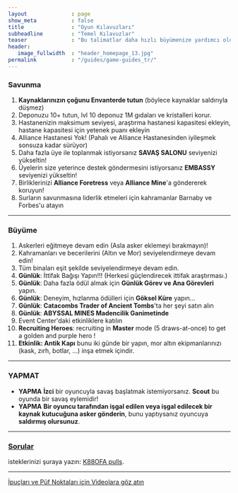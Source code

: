 ```yaml
---
layout              : page
show_meta           : false
title               : "Oyun Kılavuzları"
subheadline         : "Temel Kılavuzlar"
teaser              : "Bu talimatlar daha hızlı büyümenize yardımcı olur!"
header:
   image_fullwidth  : "header_homepage_13.jpg"
permalink           : "/guides/game-guides_tr/"
---
```

### Savunma
1. **Kaynaklarınızın çoğunu Envanterde tutun** (böylece kaynaklar saldırıyla düşmez)
2. Deponuzu 10+ tutun, lvl 10 deponuz 1M gıdaları ve kristalleri korur.
3. Hastanenizin maksimum seviyesi, araştırma hastanesi kapasitesi ekleyin, hastane kapasitesi için yetenek puanı ekleyin
4. Alliance Hastanesi Yok! (Pahalı ve Alliance Hastanesinden iyileşmek sonsuza kadar sürüyor)
5. Daha fazla üye ile toplanmak istiyorsanız **SAVAŞ SALONU** seviyenizi yükseltin!
6. Üyelerin size yeterince destek göndermesini istiyorsanız **EMBASSY** seviyenizi yükseltin!
7. Birliklerinizi **Alliance Foretress** veya **Alliance Mine**'a göndererek koruyun!
8. Surların savunmasına liderlik etmeleri için kahramanlar Barnaby ve Forbes'u atayın

---
### Büyüme
1. Askerleri eğitmeye devam edin (Asla asker eklemeyi bırakmayın)!
2. Kahramanları ve becerilerini (Altın ve Mor) seviyelendirmeye devam edin!
3. Tüm binaları eşit şekilde seviyelendirmeye devam edin. 
4. **Günlük**: İttifak Bağışı Yapın!!! (Herkesi güçlendirecek ittifak araştırması.)
5. **Günlük**: Daha fazla ödül almak için **Günlük Görev ve Ana Görevleri** yapın.
6. **Günlük**: Deneyim, hızlanma ödülleri için **Göksel Küre** yapın...
7. **Günlük**: **Catacombs Trader of Ancient Tombs**'ta her şeyi satın alın
8. **Günlük**: **ABYSSAL MINES Madencilik Ganimetinde** 
9. Event Center'daki etkinliklere katılın
10. **Recruiting Heroes**: recruiting in **Master** mode (5 draws-at-once) to get a golden and purple hero !
11. **Etkinlik: Antik Kapı** bunu iki günde bir yapın, mor altın ekipmanlarınızı (kask, zırh, botlar, ...) inşa etmek içindir.

---
### YAPMAT 
* **YAPMA** **İzci** bir oyuncuyla savaş başlatmak istemiyorsanız. **Scout** bu oyunda bir savaş eylemidir!
* **YAPMA** **Bir oyuncu tarafından işgal edilen veya işgal edilecek bir kaynak kutucuğuna asker gönderin**, bunu yaptıysanız oyuncuya **saldırmış olursunuz**.

---
### [Sorular](https://rkuo2023.github.io/K88OFA/design/mediaelement_js/)
isteklerinizi şuraya yazın: [K88OFA pulls](https://github.com/rkuo2023/K88OFA/pulls).<br>

---
<a class="radius button small" href="{{ site.url }}{{ site.baseurl }}/design/mediaelement_js/">İpuçları ve Püf Noktaları için Videolara göz atın</a>
